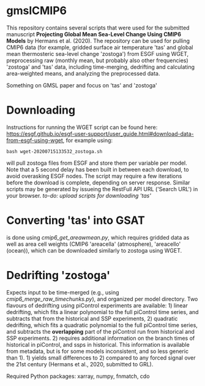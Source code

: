 # gmslCMIP6
This repository contains several scripts that were used for the submitted manuscript **Projecting Global Mean Sea-Level Change Using CMIP6 Models** by Hermans et al. (2020). The repository can be used for pulling CMIP6 data (for example, gridded surface air temperature 'tas' and global mean thermosteric sea-level change 'zostoga') from ESGF using WGET, preprocessing raw (monthly mean, but probably also other frequencies) 'zostoga' and 'tas' data, including time-merging, dedrifting and calculating area-weighted means, and analyzing the preprocessed data.

Something on GMSL paper and focus on 'tas' and 'zostoga'

# Downloading
Instructions for running the WGET script can be found here: https://esgf.github.io/esgf-user-support/user_guide.html#download-data-from-esgf-using-wget, for example using:

```
bash wget-20200715133532_zostoga.sh
```

will pull zostoga files from ESGF and store them per variable per model. Note that a 5 second delay has been built in between each download, to avoid overasking ESGF nodes. The script may require a few iterations before the download is complete, depending on server response. Similar scripts may be generated by issueing the RestFull API URL ('Search URL') in your browser. *to-do: upload scripts for downloading 'tas'*

# Converting 'tas' into GSAT
is done using *cmip6_get_areawmean.py*, which requires gridded data as well as area cell weights (CMIP6 'areacella' (atmosphere), 'areacello' (ocean)), which can be downloaded similarly to zostoga using WGET.

# Dedrifting 'zostoga'
Expects input to be time-merged (e.g., using *cmip6_merge_raw_timechunks.py*), and organized per model directory. Two flavours of dedrifting using piControl experiments are available: 1) linear dedrifting, which fits a linear polynomial to the full piControl time series, and subtracts that from the historical and SSP experiments, 2) quadratic dedrifting, which fits a quadratic polynomial to the full piControl time series, and subtracts the **overlapping** part of the piControl run from historical and SSP experiments. 2) requires additional information on the branch times of historical in piControl, and ssps in historical. This information is available from metadata, but is for some models inconsistent, and so less generic than 1). 1) yields small differences to 2) compared to any forced signal over the 21st century (Hermans et al., 2020, submitted to GRL).  


Required Python packages: xarray, numpy, fnmatch, cdo
